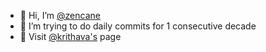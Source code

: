 - 👋 Hi, I’m [@zencane](https://github.com/zencane)
- 🌱 I’m trying to do daily commits for 1 consecutive decade
- 🔌 Visit [@krithava's](https://github.com/krithava) page 

<!---
zencane/zencane is a ✨ special ✨ repository because its `README.md` (this file) appears on your GitHub profile.
You can click the Preview link to take a look at your changes.
--->
